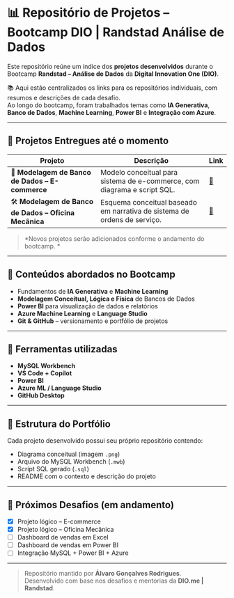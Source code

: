 # 📊 Repositório de Projetos – Bootcamp DIO | Randstad Análise de Dados

Este repositório reúne um índice dos **projetos desenvolvidos** durante o Bootcamp **Randstad – Análise de Dados** da **Digital Innovation One (DIO)**.

📚 Aqui estão centralizados os links para os repositórios individuais, com resumos e descrições de cada desafio.  
Ao longo do bootcamp, foram trabalhados temas como **IA Generativa**, **Banco de Dados**, **Machine Learning**, **Power BI** e **Integração com Azure**.

---

## 🧩 Projetos Entregues até o momento

| Projeto | Descrição | Link |
|----------|------------|------|
| 🧠 **Modelagem de Banco de Dados – E-commerce** | Modelo conceitual para sistema de e-commerce, com diagrama e script SQL. | [🔗](https://github.com/AlvaroGR028/dio-projeto-ecommerce-bd) |
| 🛠️ **Modelagem de Banco de Dados – Oficina Mecânica** | Esquema conceitual baseado em narrativa de sistema de ordens de serviço. | [🔗](https://github.com/AlvaroGR028/oficina-mecanica-diagrama) |

> *Novos projetos serão adicionados conforme o andamento do bootcamp. *

---

## 🧠 Conteúdos abordados no Bootcamp

- Fundamentos de **IA Generativa** e **Machine Learning**  
- **Modelagem Conceitual, Lógica e Física** de Bancos de Dados  
- **Power BI** para visualização de dados e relatórios  
- **Azure Machine Learning** e **Language Studio**  
- **Git & GitHub** – versionamento e portfólio de projetos  

---

## 🧰 Ferramentas utilizadas

- **MySQL Workbench**  
- **VS Code + Copilot**  
- **Power BI**  
- **Azure ML / Language Studio**  
- **GitHub Desktop**

---

## 🧭 Estrutura do Portfólio

Cada projeto desenvolvido possui seu próprio repositório contendo:
- Diagrama conceitual (imagem `.png`)
- Arquivo do MySQL Workbench (`.mwb`)
- Script SQL gerado (`.sql`)
- README com o contexto e descrição do projeto

---

## 🚀 Próximos Desafios (em andamento)

- [X] Projeto lógico – E-commerce  
- [X] Projeto lógico – Oficina Mecânica  
- [ ] Dashboard de vendas em Excel  
- [ ] Dashboard de vendas em Power BI  
- [ ] Integração MySQL + Power BI + Azure  

---

> Repositório mantido por **Álvaro Gonçalves Rodrigues**.  
> Desenvolvido com base nos desafios e mentorias da **DIO.me | Randstad**.
